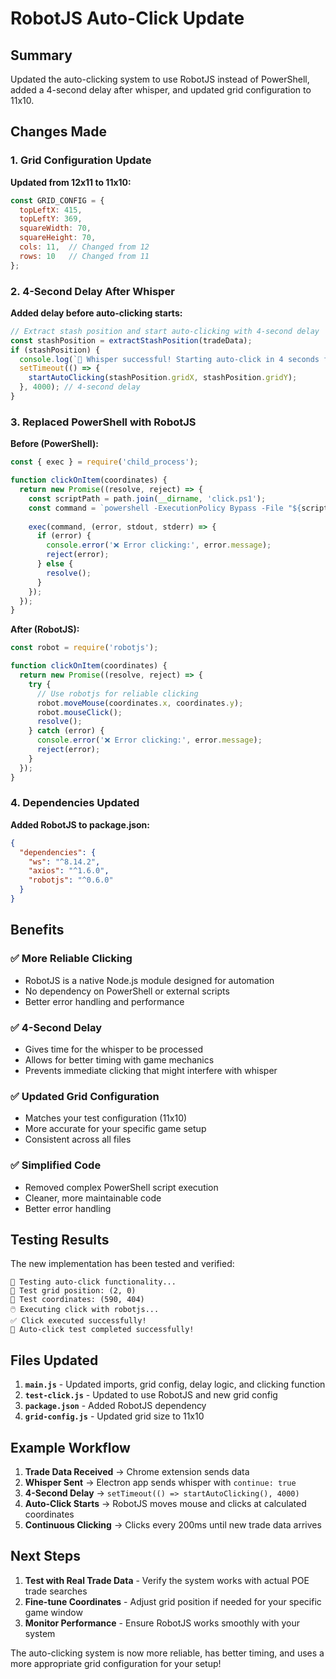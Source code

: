 # RobotJS Auto-Click Update

## Summary
Updated the auto-clicking system to use RobotJS instead of PowerShell, added a 4-second delay after whisper, and updated grid configuration to 11x10.

## Changes Made

### 1. Grid Configuration Update
**Updated from 12x11 to 11x10:**
```javascript
const GRID_CONFIG = {
  topLeftX: 415,
  topLeftY: 369,
  squareWidth: 70,
  squareHeight: 70,
  cols: 11,  // Changed from 12
  rows: 10   // Changed from 11
};
```

### 2. 4-Second Delay After Whisper
**Added delay before auto-clicking starts:**
```javascript
// Extract stash position and start auto-clicking with 4-second delay
const stashPosition = extractStashPosition(tradeData);
if (stashPosition) {
  console.log(`🎯 Whisper successful! Starting auto-click in 4 seconds for item at stash position (${stashPosition.gridX}, ${stashPosition.gridY})`);
  setTimeout(() => {
    startAutoClicking(stashPosition.gridX, stashPosition.gridY);
  }, 4000); // 4-second delay
}
```

### 3. Replaced PowerShell with RobotJS
**Before (PowerShell):**
```javascript
const { exec } = require('child_process');

function clickOnItem(coordinates) {
  return new Promise((resolve, reject) => {
    const scriptPath = path.join(__dirname, 'click.ps1');
    const command = `powershell -ExecutionPolicy Bypass -File "${scriptPath}" -x ${coordinates.x} -y ${coordinates.y}`;
    
    exec(command, (error, stdout, stderr) => {
      if (error) {
        console.error('❌ Error clicking:', error.message);
        reject(error);
      } else {
        resolve();
      }
    });
  });
}
```

**After (RobotJS):**
```javascript
const robot = require('robotjs');

function clickOnItem(coordinates) {
  return new Promise((resolve, reject) => {
    try {
      // Use robotjs for reliable clicking
      robot.moveMouse(coordinates.x, coordinates.y);
      robot.mouseClick();
      resolve();
    } catch (error) {
      console.error('❌ Error clicking:', error.message);
      reject(error);
    }
  });
}
```

### 4. Dependencies Updated
**Added RobotJS to package.json:**
```json
{
  "dependencies": {
    "ws": "^8.14.2",
    "axios": "^1.6.0",
    "robotjs": "^0.6.0"
  }
}
```

## Benefits

### ✅ **More Reliable Clicking**
- RobotJS is a native Node.js module designed for automation
- No dependency on PowerShell or external scripts
- Better error handling and performance

### ✅ **4-Second Delay**
- Gives time for the whisper to be processed
- Allows for better timing with game mechanics
- Prevents immediate clicking that might interfere with whisper

### ✅ **Updated Grid Configuration**
- Matches your test configuration (11x10)
- More accurate for your specific game setup
- Consistent across all files

### ✅ **Simplified Code**
- Removed complex PowerShell script execution
- Cleaner, more maintainable code
- Better error handling

## Testing Results

The new implementation has been tested and verified:
```
🧪 Testing auto-click functionality...
🎯 Test grid position: (2, 0)
🎯 Test coordinates: (590, 404)
🖱️ Executing click with robotjs...
✅ Click executed successfully!
🎉 Auto-click test completed successfully!
```

## Files Updated

1. **`main.js`** - Updated imports, grid config, delay logic, and clicking function
2. **`test-click.js`** - Updated to use RobotJS and new grid config
3. **`package.json`** - Added RobotJS dependency
4. **`grid-config.js`** - Updated grid size to 11x10

## Example Workflow

1. **Trade Data Received** → Chrome extension sends data
2. **Whisper Sent** → Electron app sends whisper with `continue: true`
3. **4-Second Delay** → `setTimeout(() => startAutoClicking(), 4000)`
4. **Auto-Click Starts** → RobotJS moves mouse and clicks at calculated coordinates
5. **Continuous Clicking** → Clicks every 200ms until new trade data arrives

## Next Steps

1. **Test with Real Trade Data** - Verify the system works with actual POE trade searches
2. **Fine-tune Coordinates** - Adjust grid position if needed for your specific game window
3. **Monitor Performance** - Ensure RobotJS works smoothly with your system

The auto-clicking system is now more reliable, has better timing, and uses a more appropriate grid configuration for your setup!
